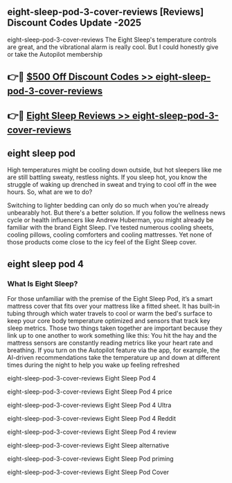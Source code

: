 ## eight-sleep-pod-3-cover-reviews [Reviews​] Discount Codes Update -2025

eight-sleep-pod-3-cover-reviews The Eight Sleep's temperature controls are great, and the vibrational alarm is really cool. But I could honestly give or take the Autopilot membership

## 👉🔴 [$500 Off Discount Codes >> eight-sleep-pod-3-cover-reviews](http://download.freeplayer.one?title=eight-sleep-pod-3-cover-reviews&ref=18-ES)

## 👉🔴 [Eight Sleep Reviews >> eight-sleep-pod-3-cover-reviews](http://download.freeplayer.one?title=eight-sleep-pod-3-cover-reviews&ref=18-ES)

## eight sleep pod

High temperatures might be cooling down outside, but hot sleepers like me are still battling sweaty, restless nights. If you sleep hot, you know the struggle of waking up drenched in sweat and trying to cool off in the wee hours. So, what are we to do?

Switching to lighter bedding can only do so much when you're already unbearably hot. But there's a better solution. If you follow the wellness news cycle or health influencers like Andrew Huberman, you might already be familiar with the brand Eight Sleep. I've tested numerous cooling sheets, cooling pillows, cooling comforters and cooling mattresses. Yet none of those products come close to the icy feel of the Eight Sleep cover.

## eight sleep pod 4

### What Is Eight Sleep?

For those unfamiliar with the premise of the Eight Sleep Pod, it’s a smart mattress cover that fits over your mattress like a fitted sheet. It has built-in tubing through which water travels to cool or warm the bed's surface to keep your core body temperature optimized and sensors that track key sleep metrics. Those two things taken together are important because they link up to one another to work something like this: You hit the hay and the mattress sensors are constantly reading metrics like your heart rate and breathing. If you turn on the Autopilot feature via the app, for example, the AI-driven recommendations take the temperature up and down at different times during the night to help you wake up feeling refreshed

eight-sleep-pod-3-cover-reviews Eight Sleep Pod 4

eight-sleep-pod-3-cover-reviews Eight Sleep Pod 4 price

eight-sleep-pod-3-cover-reviews Eight Sleep Pod 4 Ultra

eight-sleep-pod-3-cover-reviews Eight Sleep Pod 4 Reddit

eight-sleep-pod-3-cover-reviews Eight Sleep Pod 4 review

eight-sleep-pod-3-cover-reviews Eight Sleep alternative

eight-sleep-pod-3-cover-reviews Eight Sleep Pod priming

eight-sleep-pod-3-cover-reviews Eight Sleep Pod Cover